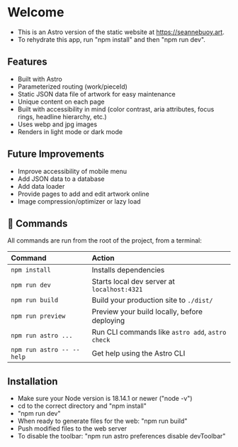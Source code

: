 # Welcome 

- This is an Astro version of the static website at https://seannebuoy.art.
- To rehydrate this app, run "npm install" and then "npm run dev".

## Features

- Built with Astro
- Parameterized routing (work/pieceId)
- Static JSON data file of artwork for easy maintenance
- Unique <head></head> content on each page
- Built with accessibility in mind (color contrast, aria attributes, focus rings, headline hierarchy, etc.)
- Uses webp and jpg images
- Renders in light mode or dark mode
      
## Future Improvements

- Improve accessibility of mobile menu 
- Add JSON data to a database        
- Add data loader
- Provide pages to add and edit artwork online 
- Image compression/optimizer or lazy load   

## 🧞 Commands

All commands are run from the root of the project, from a terminal:

| Command                   | Action                                           |
| :------------------------ | :----------------------------------------------- |
| `npm install`             | Installs dependencies                            |
| `npm run dev`             | Starts local dev server at `localhost:4321`      |
| `npm run build`           | Build your production site to `./dist/`          |
| `npm run preview`         | Preview your build locally, before deploying     |
| `npm run astro ...`       | Run CLI commands like `astro add`, `astro check` |
| `npm run astro -- --help` | Get help using the Astro CLI                     |

## Installation

- Make sure your Node version is 18.14.1 or newer ("node -v")
- cd to the correct directory and "npm install"
- "npm run dev" 
- When ready to generate files for the web: "npm run build"
- Push modified files to the web server
- To disable the toolbar: "npm run astro preferences disable devToolbar"
